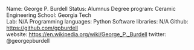 Name: George P. Burdell
Status: Alumnus
Degree program: Ceramic Engineering
School: Georgia Tech  
Lab: N/A
Programming languages: Python 
Software libraries: N/A
Github: https://github.com/gpburdell  
website: https://en.wikipedia.org/wiki/George_P._Burdell
twitter: @georgepburdell  

